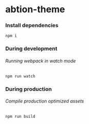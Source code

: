 # abtion-theme

### Install dependencies 
`npm i`

### During development
###### Running webpack in watch mode
`npm run watch`

### During production
###### Compile production optimized assets
`npm run build`
